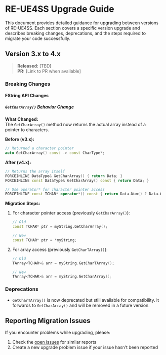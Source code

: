 # RE-UE4SS Upgrade Guide

This document provides detailed guidance for upgrading between versions of RE-UE4SS. Each section covers a specific version upgrade and describes breaking changes, deprecations, and the steps required to migrate your code successfully.

## Version 3.x to 4.x

> **Released:** [TBD]  
> **PR:** [Link to PR when available]

### Breaking Changes

#### FString API Changes

##### `GetCharArray()` Behavior Change

**What Changed:**  
The `GetCharArray()` method now returns the actual array instead of a pointer to characters.

**Before (v3.x):**
```cpp
// Returned a character pointer
auto GetCharArray() const -> const CharType*;
```

**After (v4.x):**
```cpp
// Returns the array itself
FORCEINLINE DataType& GetCharArray() { return Data; }
FORCEINLINE const DataType& GetCharArray() const { return Data; }

// Use operator* for character pointer access
FORCEINLINE const TCHAR* operator*() const { return Data.Num() ? Data.GetData() : TEXT(""); }
```

**Migration Steps:**

1. For character pointer access (previously `GetCharArray()`):
   ```cpp
   // Old
   const TCHAR* ptr = myString.GetCharArray();
   
   // New
   const TCHAR* ptr = *myString;
   ```

2. For array access (previously `GetCharTArray()`):
   ```cpp
   // Old
   TArray<TCHAR>& arr = myString.GetCharTArray();
   
   // New
   TArray<TCHAR>& arr = myString.GetCharArray();
   ```

### Deprecations

- `GetCharTArray()` is now deprecated but still available for compatibility.
  It forwards to `GetCharArray()` and will be removed in a future version.

## Reporting Migration Issues

If you encounter problems while upgrading, please:

1. Check the [open issues](https://github.com/UE4SS-RE/RE-UE4SS/issues) for similar reports
2. Create a new upgrade problem issue if your issue hasn't been reported
